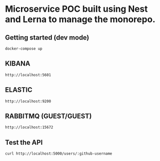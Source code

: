 # Microservice POC built using Nest and Lerna to manage the monorepo.

## Getting started (dev mode)

```
docker-compose up
```

## KIBANA

```
http://localhost:5601
```

## ELASTIC

```
http://localhost:9200
```

## RABBITMQ (GUEST/GUEST)

```
http://localhost:15672
```

## Test the API

```
curl http://localhost:5000/users/:github-username
```
